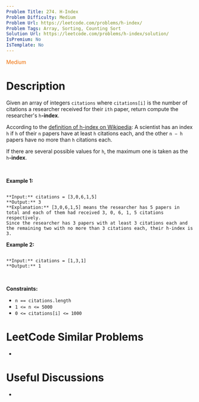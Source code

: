 ```yaml
---
Problem Title: 274. H-Index
Problem Difficulty: Medium
Problem Url: https://leetcode.com/problems/h-index/
Problem Tags: Array, Sorting, Counting Sort
Solution Url: https://leetcode.com/problems/h-index/solution/
IsPremium: No
IsTemplate: No
---
```


<span style="color: rgb(239, 108, 0);">Medium</span>

# Description

Given an array of integers `citations` where `citations[i]` is the number of citations a researcher received for their `ith` paper, return compute the researcher's `h`**-index**.


According to the [definition of h-index on Wikipedia](https://en.wikipedia.org/wiki/H-index): A scientist has an index `h` if `h` of their `n` papers have at least `h` citations each, and the other `n − h` papers have no more than `h` citations each.


If there are several possible values for `h`, the maximum one is taken as the `h`**-index**.


 


**Example 1:**



```

**Input:** citations = [3,0,6,1,5]
**Output:** 3
**Explanation:** [3,0,6,1,5] means the researcher has 5 papers in total and each of them had received 3, 0, 6, 1, 5 citations respectively.
Since the researcher has 3 papers with at least 3 citations each and the remaining two with no more than 3 citations each, their h-index is 3.

```

**Example 2:**



```

**Input:** citations = [1,3,1]
**Output:** 1

```

 


**Constraints:**


* `n == citations.length`
* `1 <= n <= 5000`
* `0 <= citations[i] <= 1000`




# LeetCode Similar Problems

- []()

# Useful Discussions

- []()
